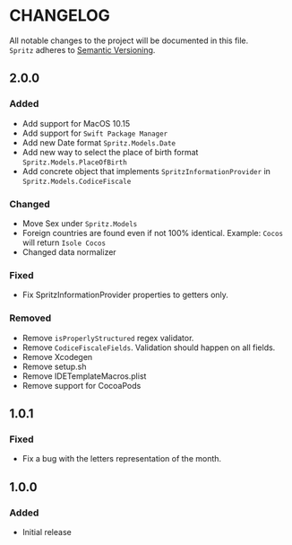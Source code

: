 # CHANGELOG

All notable changes to the project will be documented in this file. \
`Spritz` adheres to [Semantic Versioning](https://semver.org).

## 2.0.0

### Added

- Add support for MacOS 10.15
- Add support for `Swift Package Manager`
- Add new Date format `Spritz.Models.Date`
- Add new way to select the place of birth format `Spritz.Models.PlaceOfBirth`
- Add concrete object that implements `SpritzInformationProvider` in `Spritz.Models.CodiceFiscale`

### Changed

- Move Sex under `Spritz.Models`
- Foreign countries are found even if not 100% identical. Example: `Cocos` will return `Isole Cocos`
- Changed data normalizer

### Fixed

- Fix SpritzInformationProvider properties to getters only.

### Removed

- Remove `isProperlyStructured` regex validator.
- Remove `CodiceFiscaleFields`. Validation should happen on all fields.
- Remove Xcodegen
- Remove setup.sh
- Remove IDETemplateMacros.plist
- Remove support for CocoaPods

## 1.0.1
### Fixed
- Fix a bug with the letters representation of the month.

## 1.0.0
### Added
- Initial release